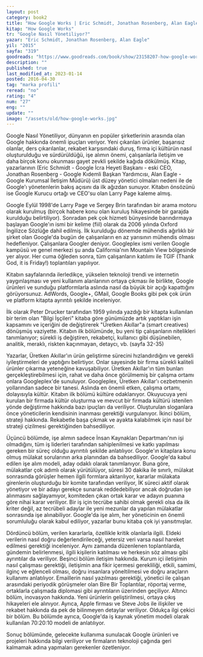 ```yaml
---
layout: post
category: book2
title: "How Google Works | Eric Schmidt, Jonathan Rosenberg, Alan Eagle (Kitap)"
kitap: "How Google Works"
tr: "Google Nasıl Yönetiliyor?"
yazar: "Eric Schmidt, Jonathan Rosenberg, Alan Eagle"
yil: "2015"
sayfa: "319"
goodreads: "https://www.goodreads.com/book/show/23158207-how-google-works"
description: ""
published: true
last_modified_at: 2023-01-14
posted: 2016-04-30
tag: "marka profili"
reread: "no"
rating: "4"
num: "27"
eng: ""
update: ""
image: "/assets/old/how-google-works.jpg"
---
```


Google Nasıl Yönetiliyor, dünyanın en popüler şirketlerinin arasında olan Google hakkında önemli ipuçları veriyor. Yeni çıkarılan ürünler, başarısız olanlar, ders çıkarılanlar, rekabet karşısındaki duruş, firma içi kültürün nasıl oluşturulduğu ve sürdürüldüğü, işe alımın önemi, çalışanlarla iletişim ve daha birçok konu okunması gayet zevkli şekilde kağıda dökülmüş. Kitap, yazarlarının (Eric Schmidt - Google İcra Heyeti Başkanı - eski CEO, Jonathan Rosenberg - Google Kıdemli Başkan Yardımcısı, Alan Eagle - Google Kurumsal İletişim Müdürü) üst düzey yönetici olmaları nedeni ile de Google'ı yönetenlerin bakış açısını da ilk ağızdan sunuyor. Kitabın önsözünü ise Google Kurucu ortağı ve CEO'su olan Larry Page kaleme almış.

Google Eylül 1998'de Larry Page ve Sergey Brin tarafından bir arama motoru olarak kurulmuş (birçok habere konu olan kuruluş hikayesinde bir garajda kurulduğu belirtiliyor). Sonradan pek çok hizmeti bünyesinde barındırmaya başlayan Google'ın ismi bir kelime (fiil) olarak da 2006 yılında Oxford İngilizce Sözlüğe dahil edilmiş. İlk kurulduğu dönemde mühendis ağırlıklı bir şirket olan Google'da bugün de çalışanların en az yarısının mühendis olması hedefleniyor. Çalışanlara Googler deniyor. Googleplex ismi verilen Google kampüsü ve genel merkezi şu anda California'nın Mountain View bölgesinde yer alıyor. Her cuma öğleden sonra, tüm çalışanların katılımı ile TGIF (Thank God, it is Friday!) toplantıları yapılıyor.

Kitabın sayfalarında ilerledikçe, yükselen teknoloji trendi ve internetin yaygınlaşması ve yeni kullanım alanlarının ortaya çıkması ile birlikte, Google ürünleri ve sunduğu platformlarla aslında nasıl da büyük bir açığı kapattığını görüyorsunuz. AdWords, Google+, GMail, Google Books gibi pek çok ürün ve platform kitapta ayrıntılı şekilde inceleniyor.

İlk olarak Peter Drucker tarafından 1959 yılında yazdığı bir kitapta kullanılan bir terim olan "Bilgi İşçileri" kitaba göre günümüzde artık yaptıkları işin kapsamını ve içeriğini de değiştirerek "Üretken Akıllar"a (smart creatives) dönüşmüş vaziyette. Kitabın ilk bölümünde, bu yeni tip çalışanların nitelikleri tanımlanıyor; sürekli iş değiştiren, rekabetçi, kullanıcı gibi düşünebilen, analitik, meraklı, riskten kaçınmayan, detaycı, vb. (sayfa 32-35)

Yazarlar, Üretken Akıllar'ın ürün geliştirme sürecini hızlandırdığını ve gerekli iyileştirmeleri de yaptığını belirtiyor. Onlar sayesinde bir firma sürekli kaliteli ürünler çıkarma yeteneğine kavuşabiliyor. Üretken Akıllar'ın tüm bunları gerçekleştirebilmesi için, rahat ve daha önce görülmemiş bir çalışma ortamı onlara Googleplex'de sunuluyor. Googleplex, Üretken Akıllar'ı cezbetmenin yollarından sadece bir tanesi. Aslında en önemli etken, çalışma ortamı, dolayısıyla kültür. Kitabın ilk bölümü kültüre odaklanıyor. Okuyucuya yeni kurulan bir firmada kültür oluşturma ve mevcut bir firmada kültürü istenilen yönde değiştirme hakkında bazı ipuçları da veriliyor. Oluşturulan sloganlara önce yöneticilerin kendisinin inanması gerektiği vurgulanıyor. İkinci bölüm, strateji hakkında. Rekabetle başa çıkmak ve ayakta kalabilmek için nasıl bir strateji çizilmesi gerektiğinden bahsediliyor.

Üçüncü bölümde, işe alımın sadece İnsan Kaynakları Departmanı'nın işi olmadığını, tüm iş liderleri tarafından sahiplenilmesi ve katkı yapılması gereken bir süreç olduğu ayrıntılı şekilde anlatılıyor. Google'ın kitaplara konu olmuş mülakat sorularının arka planından da bahsediliyor. Google'da kabul edilen işe alım modeli, aday odaklı olarak tanımlanıyor. Buna göre, mülakatlar çok adımlı olarak yürütülüyor, süresi 30 dakika ile sınırlı, mülakat sonrasında görüşler hemen ilgili formlara aktarılıyor, kararlar mülakata girenlerin oluşturduğu bir komite tarafından veriliyor, İK süreci aktif olarak yönetiyor ve bir adayı gerekçe sunarak reddedebiliyor ancak doğrudan işe alınmasını sağlayamıyor, komiteden çıkan ortak karar ve adayın puanına göre nihai karar veriliyor. Bir iş için tecrübe sahibi olmak gerekli olsa da ilk kriter değil, az tecrübeli adaylar ile yeni mezunlar da yapılan mülakatlar sonrasında işe alınabiliyor. Google'da işe alım, her yöneticinin en önemli sorumluluğu olarak kabul ediliyor, yazarlar bunu kitaba çok iyi yansıtmışlar.

Dördüncü bölüm, verilen kararlarla, özellikle kritik olanlarla ilgili. Eldeki verilerin nasıl doğru değerlendirileceği, yetersiz veri varsa nasıl hareket edilmesi gerektiği inceleniyor. Aynı zamanda düzenlenen toplantılarda, gündemin belirlenmesi, ilgili kişilerin katılması ve herkesin söz alması gibi ayrıntılar da veriliyor. Beşinci bölüm iletişim hakkında. Kurum içi iletişimin nasıl çalışması gerektiği, iletişimin ana fikir içermesi gerekliliği, etkili, samimi, ilginç ve eğlenceli olması, doğru insanlara yöneltilmesi ve doğru araçların kullanımı anlatılıyor. Emaillerin nasıl yazılması gerektiği, yönetici ile çalışan arasındaki periyodik görüşmeler olan Bire Bir Toplantılar, röportaj verme, ortaklarla çalışmada diplomasi gibi ayrıntıların üzerinden geçiliyor. Altıncı bölüm, inovasyon hakkında. Yeni ürünlerin geliştirilmesi, ortaya çıkış hikayeleri ele alınıyor. Ayrıca, Apple firması ve Steve Jobs ile ilişkiler ve rekabet hakkında da pek de bilinmeyen detaylar veriliyor. Oldukça ilgi çekici bir bölüm. Bu bölümde ayrıca, Google'da iş kaynak yönetim modeli olarak kullanılan 70:20:10 modeli de anlatılıyor.

Sonuç bölümünde, gelecekte kullanıma sunulacak Google ürünleri ve projeleri hakkında bilgi veriliyor ve firmaların teknoloji çağında geri kalmamak adına yapmaları gerekenler özetleniyor.
